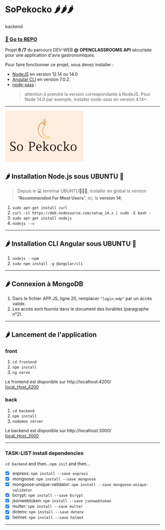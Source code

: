 # SoPekocko 🌶️🌶️🌶️
backend

### [🔗 Go to REPO](https://github.com/git504/SoPekocko)  

Projet **6 /7** du parcours DEV-WEB **@** **OPENCLASSROOMS**
**API** sécurisée pour une application d'avis gastronomiques. 

Pour faire fonctionner ce projet, vous devez installer :
- [NodeJS](https://nodejs.org/en/download/) en version 12.14 ou 14.0 
- [Angular CLI](https://github.com/angular/angular-cli) en version 7.0.2.
- [node-sass](https://www.npmjs.com/package/node-sass) : 
  > attention à prendre la version correspondante à NodeJS. Pour Node 14.0 par exemple, installer node-sass en version 4.14+.

***

![LOGO](./15674356878125_image2.png)

## 🌶  Installation Node.js sous **UBUNTU** 🐧

> Depuis le 💻 terminal UBUNTU🐧🐧🐧, installer en global la version "**Recommended For Most Users**", ici, la **version 14**;

1. `sudo apt-get install curl`
2. `curl -sl https://deb.nodesource.com/setup_14.x | sudo -E bash -`
3. `sudo apt-get install nodejs`
4. `nodejs --v`

***

## 🌶  Installation CLI Angular sous **UBUNTU** 🐧
  
1. `nodejs --npm`
2. `sudo npm install -g @angular/cli`

***

## 🌶  Connexion à **MongoDB**

1. Dans le fichier APP.JS, ligne 20, remplacer `"login:mdp"` par un accès valide. 
2. Les accès sont fournis dans le document des livrables (paragraphe n°2).

***

## 🌶  Lancement de l'application

### front

1. `cd frontend`
2. `npm install`
3. `ng serve` 

Le frontend est disponible sur http://localhost:4200/   
[local_Host_4200](http://localhost:4200/)

### back

1. `cd backend`
2. `npm install`
3. `nodemon server` 

Le backend est disponible sur http://localhost:3000/   
[local_Host_3000](http://localhost:3000/)

***
### TASK-LIST **install dependencies**

`cd backend` and then...`npm init` and then...

- [x] express:  `npm install --save express`
- [x] mongoose:  `npm install --save mongoose`
- [x] mongoose-unique-validator: `npm install --save mongoose-unique-validator`
- [x] bcrypt:  `npm install --save bcrypt`
- [x] jsonwebtoken: `npm install --save jsonwebtoken`
- [x] multer: `npm install --save multer`
- [x] dotenv: `npm install --save dotenv`
- [x] helmet:  `npm install --save helmet`

***